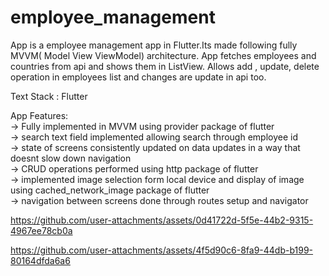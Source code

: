 # employee_management              
                  
App is a employee management app in Flutter.Its made following fully MVVM( Model View ViewModel) architecture. App fetches employees and countries from api and shows them in ListView. Allows add , update, delete operation in employees list and changes are update in api too.               
                        
Text Stack : Flutter                    
                      
App Features:                    
-> Fully implemented in MVVM using provider package of flutter                 
-> search text field implemented allowing search through employee id                  
-> state of screens consistently updated on data updates in a way that doesnt slow down navigation                    
-> CRUD operations performed using http package of flutter                 
-> implemented image selection form local device and display of image using cached_network_image package of flutter                    
-> navigation between screens done through routes setup and navigator                           
                        



https://github.com/user-attachments/assets/0d41722d-5f5e-44b2-9315-4967ee78cb0a



https://github.com/user-attachments/assets/4f5d90c6-8fa9-44db-b199-80164dfda6a6


